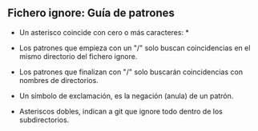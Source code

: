 ## Fichero ignore: Guía de patrones

* Un asterisco coincide con cero o más caracteres: *

* Los patrones que empieza con un "/" solo buscan coincidencias en el mismo directorio del fichero ignore.

* Los patrones que finalizan con "/" solo buscarán coincidencias con nombres de directorios.

* Un símbolo de exclamación, es la negación (anula) de un patrón.

* Asteriscos dobles, indican a git que ignore todo dentro de los subdirectorios.

